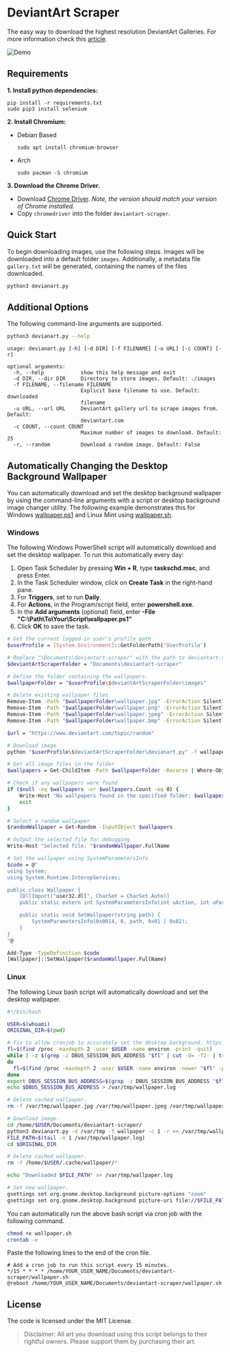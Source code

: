 # DeviantArt Scraper

The easy way to download the highest resolution DeviantArt Galleries. For more information check this [article](https://mlvnt.com/blog/tech/2018/05/scraping-deviantart/).

![Demo](demo.gif)

## Requirements

**1. Install python dependencies:**

```
pip install -r requirements.txt
sudo pip3 install selenium
```

**2. Install Chromium:**

- Debian Based

    ```
    sudo apt install chromium-browser
    ```

- Arch

    ```
    sudo pacman -S chromium
    ```

**3. Download the Chrome Driver.**

- Download [Chrome Driver](https://chromedriver.chromium.org/downloads). *Note, the version should match your version of Chrome installed.*
- Copy `chromedriver` into the folder `deviantart-scraper`.


## Quick Start

To begin downloading images, use the following steps. Images will be downloaded into a default folder `images`. Additionally, a metadata file `gallery.txt` will be generated, containing the names of the files downloaded.

```bash
python3 devianart.py
```

## Additional Options

The following command-line arguments are supported.

```bash
python3 devianart.py --help
```

```text
usage: devianart.py [-h] [-d DIR] [-f FILENAME] [-u URL] [-c COUNT] [-r]

optional arguments:
  -h, --help            show this help message and exit
  -d DIR, --dir DIR     Directory to store images. Default: ./images
  -f FILENAME, --filename FILENAME
                        Explicit base filename to use. Default: downloaded
                        filename
  -u URL, --url URL     DeviantArt gallery url to scrape images from. Default:
                        deviantart.com
  -c COUNT, --count COUNT
                        Maximum number of images to download. Default: 25
  -r, --random          Download a random image. Default: False
```

## Automatically Changing the Desktop Background Wallpaper

You can automatically download and set the desktop background wallpaper by using the command-line arguments with a script or desktop background image changer utility. The following example demonstrates this for Windows [wallpaper.ps1](wallpaper.ps1) and Linux Mint using [wallpaper.sh](wallpaper.sh).

### Windows

The following Windows PowerShell script will automatically download and set the desktop wallpaper. To run this automatically every day:

1. Open Task Scheduler by pressing **Win + R**, type **taskschd.msc**, and press Enter.
2. In the Task Scheduler window, click on **Create Task** in the right-hand pane.
3. For **Triggers**, set to run **Daily**.
4. For **Actions**, in the Program/script field, enter **powershell.exe**.
5. In the **Add arguments** (optional) field, enter **-File "C:\Path\To\Your\Script\wallpaper.ps1"**
6. Click **OK** to save the task.

```bash
# Get the current logged-in user's profile path
$userProfile = [System.Environment]::GetFolderPath('UserProfile')

# Replace "\Documents\deviantart-scraper" with the path to deviantart-scraper.
$deviantArtScraperFolder = "Documents\deviantart-scraper"

# Define the folder containing the wallpapers.
$wallpaperFolder = "$userProfile\$deviantArtScraperFolder\images"

# Delete existing wallpaper files
Remove-Item -Path "$wallpaperFolder\wallpaper.jpg" -ErrorAction SilentlyContinue
Remove-Item -Path "$wallpaperFolder\wallpaper.png" -ErrorAction SilentlyContinue
Remove-Item -Path "$wallpaperFolder\wallpaper.jpeg" -ErrorAction SilentlyContinue
Remove-Item -Path "$wallpaperFolder\wallpaper.bmp" -ErrorAction SilentlyContinue

$url = "https://www.deviantart.com/topic/random"

# Download image
python "$userProfile\$deviantArtScraperFolder\devianart.py" -f wallpaper -c 1 -r -u $url

# Get all image files in the folder
$wallpapers = Get-ChildItem -Path $wallpaperFolder -Recurse | Where-Object { $_.Extension -match "jpg|jpeg|png|bmp" }

# Check if any wallpapers were found
if ($null -eq $wallpapers -or $wallpapers.Count -eq 0) {
    Write-Host "No wallpapers found in the specified folder: $wallpaperFolder"
    exit
}

# Select a random wallpaper
$randomWallpaper = Get-Random -InputObject $wallpapers

# Output the selected file for debugging
Write-Host "Selected file: "$randomWallpaper.FullName

# Set the wallpaper using SystemParametersInfo
$code = @"
using System;
using System.Runtime.InteropServices;

public class Wallpaper {
    [DllImport("user32.dll", CharSet = CharSet.Auto)]
    public static extern int SystemParametersInfo(int uAction, int uParam, string lpvParam, int fuWinIni);

    public static void SetWallpaper(string path) {
        SystemParametersInfo(0x0014, 0, path, 0x01 | 0x02);
    }
}
"@

Add-Type -TypeDefinition $code
[Wallpaper]::SetWallpaper($randomWallpaper.FullName)
```

### Linux

The following Linux bash script will automatically download and set the desktop wallpaper.

```bash
#!/bin/bash

USER=$(whoami)
ORIGINAL_DIR=$(pwd)

# Fix to allow cronjob to accurately set the desktop background. https://askubuntu.com/a/198508
fl=$(find /proc -maxdepth 2 -user $USER -name environ -print -quit)
while [ -z $(grep -z DBUS_SESSION_BUS_ADDRESS "$fl" | cut -d= -f2- | tr -d '\000' ) ]
do
  fl=$(find /proc -maxdepth 2 -user $USER -name environ -newer "$fl" -print -quit)
done
export DBUS_SESSION_BUS_ADDRESS=$(grep -z DBUS_SESSION_BUS_ADDRESS "$fl" | cut -d= -f2-)
echo $DBUS_SESSION_BUS_ADDRESS > /var/tmp/wallpaper.log

# Delete cached wallpaper.
rm -f /var/tmp/wallpaper.jpg /var/tmp/wallpaper.jpeg /var/tmp/wallpaper.gif /var/tmp/wallpaper.png

# Download image.
cd /home/$USER/Documents/deviantart-scraper/
python3 devianart.py -d /var/tmp -f wallpaper -c 1 -r >> /var/tmp/wallpaper.log
FILE_PATH=$(tail -n 1 /var/tmp/wallpaper.log)
cd $ORIGINAL_DIR

# Delete cached wallpaper.
rm -f /home/$USER/.cache/wallpaper/*

echo "Downloaded $FILE_PATH" >> /var/tmp/wallpaper.log

# Set new wallpaper.
gsettings set org.gnome.desktop.background picture-options "zoom"
gsettings set org.gnome.desktop.background picture-uri file://$FILE_PATH
```

You can automatically run the above bash script via cron job with the following command.

```bash
chmod +x wallpaper.sh
crontab -e
```

Paste the following lines to the end of the cron file.

```
# Add a cron job to run this script every 15 minutes.
*/15 * * * * /home/YOUR_USER_NAME/Documents/deviantart-scraper/wallpaper.sh
@reboot /home/YOUR_USER_NAME/Documents/deviantart-scraper/wallpaper.sh
```

## License

The code is licensed under the MIT License.

> Disclaimer: All art you download using this script belongs to their rightful owners. Please support them by purchasing their art.
